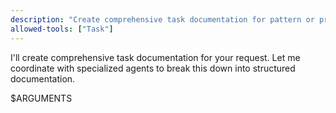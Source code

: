 ```yaml
---
description: "Create comprehensive task documentation for pattern or prototype development"
allowed-tools: ["Task"]
---
```


I'll create comprehensive task documentation for your request. Let me coordinate with specialized agents to break this down into structured documentation.

$ARGUMENTS